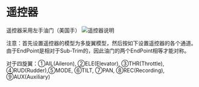 # 遥控器

遥控器采用左手油门（美国手）
![遥控器说明](https://github.com/Anthoywzz/ControllerDoc/raw/0528cba2eaa7ca488c7c935421502c824ea72cbc/PyControl/Futaba.png)

注意：首先设置遥控器的模型为多旋翼模型，然后按如下设置遥控器的各个通道。由于EndPoint是相对于Sub-Trim的，因此油门的两个EndPoint相等才能对称。

对于四旋翼：①AIL(Aileron), ②ELE(Elevator), ③THR(Throttle), ④RUD(Rudder),⑤MODE, ⑥TILT, ⑦PAN, ⑧REC(Recording), ⑨AUX(Auxiliary)
